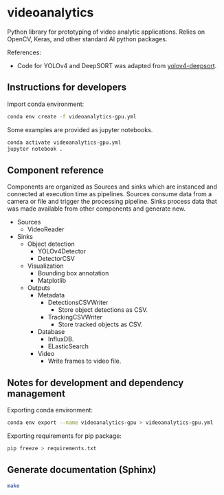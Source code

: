 # videoanalytics

Python library for prototyping of video analytic applications. Relies on OpenCV, Keras, and other standard AI python packages.

References:
- Code for YOLOv4 and DeepSORT was adapted from [yolov4-deepsort](https://github.com/theAIGuysCode/yolov4-deepsort).

## Instructions for developers

Import conda environment:

~~~bash
conda env create -f videoanalytics-gpu.yml
~~~

Some examples are provided as jupyter notebooks.

~~~bash
conda activate videoanalytics-gpu.yml
jupyter notebook .
~~~

## Component reference

Components are organized as Sources and sinks which are instanced and connected at execution time as pipelines.
Sources consume data from a camera or file and trigger the processing pipeline.
Sinks process data that was made available from other components and generate new.

- Sources
    - VideoReader
- Sinks
    - Object detection
        - YOLOv4Detector
        - DetectorCSV
    - Visualization
        - Bounding box annotation
        - Matplotlib
    - Outputs
        - Metadata
            - DetectionsCSVWriter
                - Store object detections as CSV.
            - TrackingCSVWriter
                - Store tracked objects as CSV.
        - Database
            - InfluxDB. 
            - ELasticSearch
        - Video
            - Write frames to video file.

## Notes for development and dependency management

Exporting conda environment:

~~~bash
conda env export --name videoanalytics-gpu > videoanalytics-gpu.yml
~~~

Exporting requirements for pip package:

~~~bash
pip freeze > requirements.txt
~~~

## Generate documentation (Sphinx)

~~~bash
make
~~~